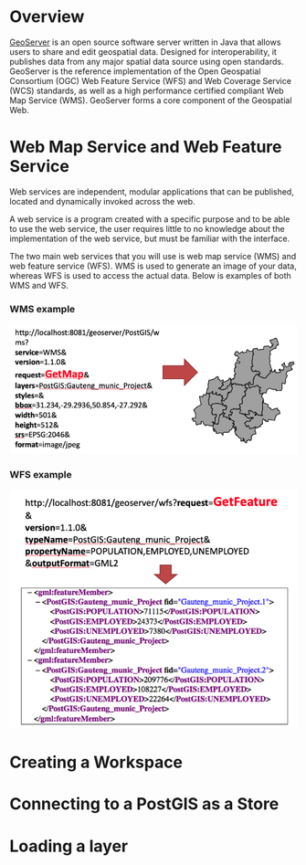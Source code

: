 # Overview 
[GeoServer](http://geoserver.org) is an open source software server written in Java that allows users to share and edit geospatial data. Designed for interoperability, it publishes data from any major spatial data source using open standards. GeoServer is the reference implementation of the Open Geospatial Consortium (OGC) Web Feature Service (WFS) and Web Coverage Service (WCS) standards, as well as a high performance certified compliant Web Map Service (WMS). GeoServer forms a core component of the Geospatial Web.

# Web Map Service and Web Feature Service
Web services are independent, modular applications that can be published, located and dynamically invoked across the web.

A web service is a program created with a specific purpose and to be able to use the web service, the user requires little to no knowledge about the implementation of the web service, but must be familiar with the interface. 

The two main web services that you will use is web map service (WMS) and web feature service (WFS). WMS is used to generate an image of your data, whereas WFS is used to access the actual data. Below is examples of both WMS and WFS. 

### WMS example
![WMS example](https://github.com/vrautenbach/geoinformatics-notes/blob/master/images/WMSexample.png)


### WFS example
![WFS example](https://github.com/vrautenbach/geoinformatics-notes/blob/master/images/WFSexample.png)

# Creating a Workspace


# Connecting to a PostGIS as a Store


# Loading a layer
